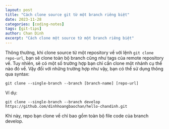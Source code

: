 ```yaml
---
layout: post
title: "Cách clone source git từ một branch riêng biệt"
date: 2023-11-28
categories: [coding-notes]
tags: [git-tips]
author: Chan Dinh
excerpt: "Cách clone một source từ một branch riêng biệt"
---
```


Thông thường, khi clone source từ một repository về với lệnh `git clone repo-url`, bạn sẽ clone toàn bộ branch cũng như tags của remote repository về. Tuy nhiên, sẽ có một số trường hợp bạn chỉ cần clone một nhánh cụ thể nào đó về. Vậy đối với những trường hợp như vậy, bạn có thể sử dụng thông qua syntax:

```Shell
git clone --single-branch --branch [branch-name] [repo-url]
```

Ví dụ:

```Shell
git clone --single-branch --branch develop https://github.com/dinhhoangbaochan/hello-chandinh.git
```

Khi này, repo bạn clone về chỉ bao gồm toàn bộ file code của branch develop.
